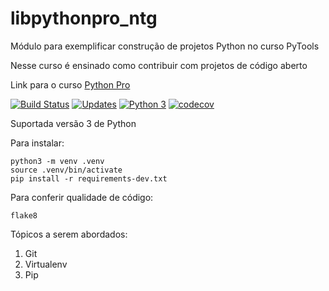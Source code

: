 # libpythonpro_ntg
Módulo para exemplificar construção de projetos Python no curso PyTools

Nesse curso é ensinado como contribuir com projetos de código aberto

Link para o curso [Python Pro](https://www.python.pro.br/)

[![Build Status](https://travis-ci.org/niltonpimentel02/libpythonpro_ntg.svg?branch=master)](https://travis-ci.org/niltonpimentel02/libpythonpro_ntg)
[![Updates](https://pyup.io/repos/github/niltonpimentel02/libpythonpro_ntg/shield.svg)](https://pyup.io/repos/github/niltonpimentel02/libpythonpro_ntg/)
[![Python 3](https://pyup.io/repos/github/niltonpimentel02/libpythonpro_ntg/python-3-shield.svg)](https://pyup.io/repos/github/niltonpimentel02/libpythonpro_ntg/)
[![codecov](https://codecov.io/gh/niltonpimentel02/libpythonpro_ntg/branch/master/graph/badge.svg)](https://codecov.io/gh/niltonpimentel02/libpythonpro_ntg)

Suportada versão 3 de Python

Para instalar:

```console
python3 -m venv .venv
source .venv/bin/activate
pip install -r requirements-dev.txt
```

Para conferir qualidade de código:

```console
flake8
```

Tópicos a serem abordados:
 1. Git
 2. Virtualenv
 3. Pip
